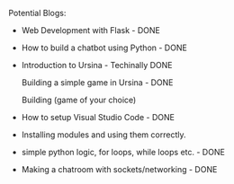Potential Blogs:
* Web Development with Flask - DONE

* How to build a chatbot using Python - DONE

* Introduction to Ursina - Techinally DONE

    Building a simple game in Ursina - DONE

    Building (game of your choice)

* How to setup Visual Studio Code - DONE

* Installing modules and using them correctly.

* simple python logic, for loops, while loops etc. - DONE

* Making a chatroom with sockets/networking - DONE